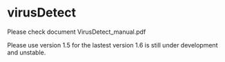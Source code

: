 virusDetect
===========

Please check document VirusDetect_manual.pdf 

Please use version 1.5 for the lastest version 1.6 is still under development and unstable. 



